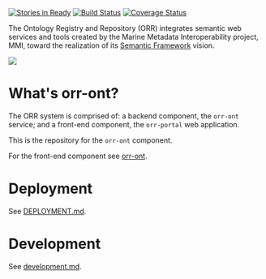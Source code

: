 [![Stories in Ready](https://badge.waffle.io/mmisw/orr-ont.png?label=ready&title=Ready)](https://waffle.io/mmisw/orr-ont)
[![Build Status](https://travis-ci.org/mmisw/orr-ont.svg?branch=master)](https://travis-ci.org/mmisw/orr-ont)
[![Coverage Status](https://coveralls.io/repos/github/mmisw/orr-ont/badge.svg?branch=master)](https://coveralls.io/github/mmisw/orr-ont?branch=master)


The Ontology Registry and Repository (ORR) integrates semantic web services and tools
created by the Marine Metadata Interoperability project, MMI, toward the realization
of its [Semantic Framework](http://marinemetadata.org/semanticframework) vision.

[![](http://marinemetadata.org/files/mmi/semantic_framework.jpg)](http://marinemetadata.org/semanticframework)

# What's orr-ont?

The ORR system is comprised of: a backend component, the `orr-ont` service;
and a front-end component, the `orr-portal` web application.

This is the repository for the `orr-ont` component.
 
For the front-end component see [orr-ont](https://github.com/mmisw/orr-portal).


# Deployment

See [DEPLOYMENT.md](https://github.com/mmisw/orr-ont/blob/master/DEPLOYMENT.md).


# Development

See [development.md](https://github.com/mmisw/orr-ont/blob/master/development.md).
